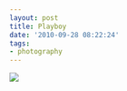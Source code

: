 ```yaml
---
layout: post
title: Playboy
date: '2010-09-28 08:22:24'
tags:
- photography
---
```



![](http://lh3.ggpht.com/_8N3MB6ce-Uw/TJYeitUydVI/AAAAAAAAN_k/ex0WPAMPp9c/s800/DSC05008.JPG)


